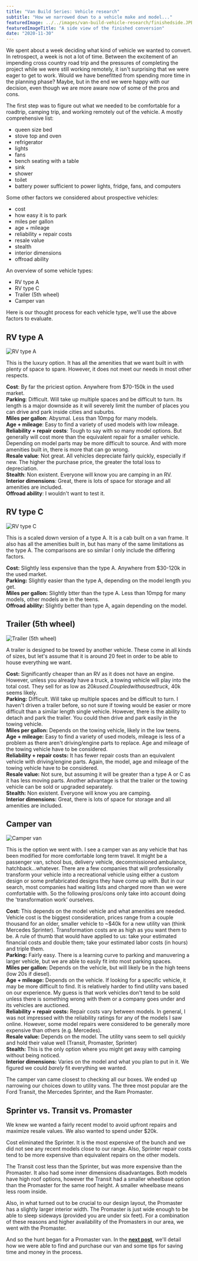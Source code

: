 ```yaml
---
title: "Van Build Series: Vehicle research"
subtitle: "How we narrowed down to a vehicle make and model..."
featuredImage: ../../images/van-build-vehicle-research/finishedside.JPEG
featuredImageTitle: "A side view of the finished conversion"
date: "2020-11-30"
---
```


We spent about a week deciding what kind of vehicle we wanted to convert. In retrospect, a week is not a lot of time. Between the excitement of an impending cross country road trip and the pressures of completing the project while we were still working remotely, it isn't surprising that we were eager to get to work. Would we have benefitted from spending more time in the planning phase? Maybe, but in the end we were happy with our decision, even though we are more aware now of some of the pros and cons.

The first step was to figure out what we needed to be comfortable for a roadtrip, camping trip, and working remotely out of the vehicle. A mostly comprehensive list:
- queen size bed
- stove top and oven
- refrigerator
- lights
- fans
- bench seating with a table
- sink
- shower
- toilet
- battery power sufficient to power lights, fridge, fans, and computers

Some other factors we considered about prospective vehicles:
- cost
- how easy it is to park
- miles per gallon
- age + mileage
- reliability + repair costs
- resale value
- stealth
- interior dimensions
- offroad ability

An overview of some vehicle types:
- RV type A
- RV type C
- Trailer (5th wheel)
- Camper van

Here is our thought process for each vehicle type, we'll use the above factors to evaluate.

## RV type A

![RV type A](../../images/van-build-vehicle-research/rv_typea.png)

This is the luxury option. It has all the amenities that we want built in with plenty of space to spare. However, it does not meet our needs in most other respects.

**Cost**: By far the priciest option. Anywhere from $70-150k in the used market.  
**Parking**: Difficult. Will take up multiple spaces and be difficult to turn. Its length is a major downside as it will severely limit the number of places you can drive and park inside cities and suburbs.  
**Miles per gallon**: Abysmal. Less than 10mpg for many models.  
**Age + mileage**: Easy to find a variety of used models with low mileage.  
**Reliability + repair costs**: Tough to say with so many model options. But generally will cost more than the equivalent repair for a smaller vehicle. Depending on model parts may be more difficult to source. And with more amenities built in, there is more that can go wrong.  
**Resale value**: Not great. All vehicles depreciate fairly quickly, especially if new. The higher the purchase price, the greater the total loss to depreciation.   
**Stealth**: Non existent. Everyone will know you are camping in an RV.  
**Interior dimensions**: Great, there is lots of space for storage and all amenities are included.  
**Offroad ability**: I wouldn't want to test it.  

## RV type C

![RV type C](../../images/van-build-vehicle-research/rv_typec.png)

This is a scaled down version of a type A. It is a cab built on a van frame. It also has all the amenities built in, but has many of the same limitations as the type A. The comparisons are so similar I only include the differing factors.

**Cost:** Slightly less expensive than the type A. Anywhere from $30-120k in the used market.  
**Parking:** Slightly easier than the type A, depending on the model length you get.   
**Miles per gallon:** Slightly btter than the type A. Less than 10mpg for many models, other models are in the teens.  
**Offroad ability:** Slightly better than type A, again depending on the model.  

## Trailer (5th wheel)

![Trailer (5th wheel)](../../images/van-build-vehicle-research/trailer.jpg)

A trailer is designed to be towed by another vehicle. These come in all kinds of sizes, but let's assume that it is around 20 feet in order to be able to house everything we want.

**Cost:** Significantly cheaper than an RV as it does not have an engine. However, unless you already have a truck, a towing vehicle will play into the total cost. They sell for as low as $20k used. Coupled with a used truck, ~$40k seems likely.  
**Parking:** Difficult. Will take up multiple spaces and be difficult to turn. I haven't driven a trailer before, so not sure if towing would be easier or more difficult than a similar length single vehicle. However, there is the ability to detach and park the trailer. You could then drive and park easily in the towing vehicle.   
**Miles per gallon:** Depends on the towing vehicle, likely in the low teens.  
**Age + mileage:** Easy to find a variety of used models, mileage is less of a problem as there aren't driving/engine parts to replace. Age and mileage of the towing vehicle have to be considered.  
**Reliability + repair costs:** It has fewer repair costs than an equivalent vehicle with driving/engine parts. Again, the model, age and mileage of the towing vehicle have to be considered.  
**Resale value:** Not sure, but assuming it will be greater than a type A or C as it has less moving parts. Another advantage is that the trailer or the towing vehicle can be sold or upgraded separately.  
**Stealth:** Non existent. Everyone will know you are camping.  
**Interior dimensions:** Great, there is lots of space for storage and all amenities are included.  

## Camper van

![Camper van](../../images/van-build-vehicle-research/finishedside.JPEG)

This is the option we went with. I see a camper van as any vehicle that has been modified for more comfortable long term travel. It might be a passenger van, school bus, delivery vehicle, decommissioned ambulance, hatchback...whatever. There are a few companies that will professionally transform your vehicle into a recreational vehicle using either a custom design or some prefabricated designs they have come up with. But in our search, most companies had waiting lists and charged more than we were comfortable with. So the following pros/cons only take into account doing the 'transformation work' ourselves. 

**Cost:** This depends on the model vehicle and what amenities are needed. Vehicle cost is the biggest consideration, prices range from a couple thousand for an older, smaller vehicle to ~$40k for a new utility van (think Mercedes Sprinter). Transformation costs are as high as you want them to be. A rule of thumb that would have applied to us: take your estimated financial costs and double them; take your estimated labor costs (in hours) and triple them.  
**Parking:** Fairly easy. There is a learning curve to parking and manuvering a larger vehicle, but we are able to easily fit into most parking spaces.  
**Miles per gallon:** Depends on the vehicle, but will likely be in the high teens (low 20s if diesel).  
**Age + mileage:** Depends on the vehicle. If looking for a specific vehicle, it may be more difficult to find. It is relatively harder to find utility vans based on our experience. My guess is that work vehicles don't tend to be sold unless there is something wrong with them or a company goes under and its vehicles are auctioned.   
**Reliability + repair costs:** Repair costs vary between models. In general, I was not impressed with the reliability ratings for any of the models I saw online. However, some model repairs were considered to be generally more expensive than others (e.g. Mercedes).  
**Resale value:** Depends on the model. The utility vans seem to sell quickly and hold their value well (Transit, Promaster, Sprinter)  
**Stealth:** This is the only option where you might get away with camping without being noticed.   
**Interior dimensions:** Varies on the model and what you plan to put in it. We figured we could *barely* fit everything we wanted.  

The camper van came closest to checking all our boxes. We ended up narrowing our choices down to utility vans. The three most popular are the Ford Transit, the Mercedes Sprinter, and the Ram Promaster.

## Sprinter vs. Transit vs. Promaster

We knew we wanted a fairly recent model to avoid upfront repairs and maximize resale values. We also wanted to spend under $20k.

Cost eliminated the Sprinter. It is the most expensive of the bunch and we did not see any recent models close to our range. Also, Sprinter repair costs tend to be more expensive than equivalent repairs on the other models.

The Transit cost less than the Sprinter, but was more expensive than the Promaster. It also had some inner dimensions disadvantages. Both models have high roof options, however the Transit had a smaller wheelbase option than the Promaster for the same roof height. A smaller wheelbase means less room inside. 

Also, in what turned out to be crucial to our design layout, the Promaster has a slightly larger interior width. The Promaster is just wide enough to be able to sleep sideways (provided you are under six feet). For a combination of these reasons and higher availability of the Promasters in our area, we went with the Promaster.

And so the hunt began for a Promaster van. In the **[next post](../van-build-purchase/)**, we'll detail how we were able to find and purchase our van and some tips for saving time and money in the process.